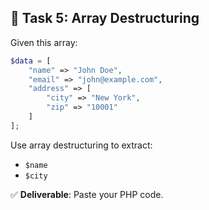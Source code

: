 ## 🧩 Task 5: Array Destructuring  

Given this array:

```php
$data = [
    "name" => "John Doe",
    "email" => "john@example.com",
    "address" => [
        "city" => "New York",
        "zip" => "10001"
    ]
];
```

Use array destructuring to extract:
- `$name`  
- `$city`  

✅ **Deliverable**: Paste your PHP code.
